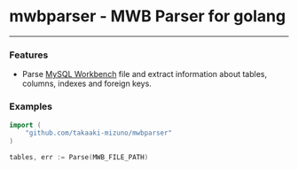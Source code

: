 # mwbparser - MWB Parser for golang
----

### Features

* Parse [MySQL Workbench](https://www.mysql.com/jp/products/workbench/) file and extract information about tables, columns, indexes and foreign keys.


### Examples

```go
import (
	"github.com/takaaki-mizuno/mwbparser"
)

tables, err := Parse(MWB_FILE_PATH)
```
